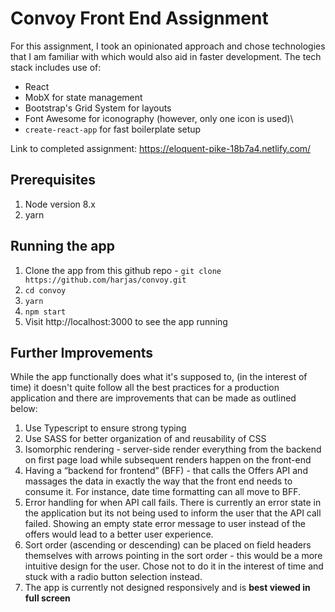# Convoy Front End Assignment
For this assignment, I took an opinionated approach and chose technologies that I am familiar with which would also aid in faster development. The tech stack includes use of:

 - React
 - MobX for state management
 - Bootstrap's Grid System for layouts
 - Font Awesome for iconography (however, only one icon is used)\
 - `create-react-app` for fast boilerplate setup

Link to completed assignment: https://eloquent-pike-18b7a4.netlify.com/


## Prerequisites
1. Node version 8.x
2. yarn

## Running the app
 1. Clone the app from this github repo - 
 `git clone https://github.com/harjas/convoy.git`
 2. `cd convoy`
 3. `yarn`
 4. `npm start`
 5. Visit http://localhost:3000 to see the app running

## Further Improvements
While the app functionally does what it's supposed to, (in the interest of time) it doesn't quite follow all the best practices for a production application and there are improvements that can be made as outlined below: 

1. Use Typescript to ensure strong typing
2. Use SASS for better organization of and reusability of CSS
3. Isomorphic rendering - server-side render everything from the backend on first page load while subsequent renders happen on the front-end
4. Having a “backend for frontend” (BFF) - that calls the Offers API and massages the data in exactly the way that the front end needs to consume it. For instance, date time formatting can all move to BFF.
5. Error handling for when API call fails. There is currently an error state in the application but its not being used to inform the user that the API call failed. Showing an empty state error message to user instead of the offers would lead to a better user experience.
6. Sort order (ascending or descending) can be placed on field headers themselves with arrows pointing in the sort order - this would be a more intuitive design for the user. Chose not to do it in the interest of time and stuck with a radio button selection instead. 
7. The app is currently not designed responsively and is **best viewed in full screen**
